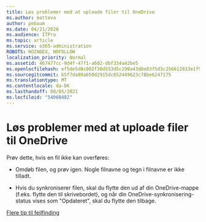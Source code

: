 ```yaml
---
title: Løs problemer med at uploade filer til OneDrive
ms.author: matteva
author: pebaum
ms.date: 04/21/2020
ms.audience: ITPro
ms.topic: article
ms.service: o365-administration
ROBOTS: NOINDEX, NOFOLLOW
localization_priority: Normal
ms.assetid: 467477cc-9d4f-47f1-a602-dbf334a42be5
ms.openlocfilehash: ef5de5d8c002f30d553d5c290a43d8e83f5d3c256612833e1f90ca65b6508e09
ms.sourcegitcommit: b5f7da89a650d2915dc652449623c78be6247175
ms.translationtype: MT
ms.contentlocale: da-DK
ms.lasthandoff: 08/05/2021
ms.locfileid: "54068482"
---
```

# <a name="fix-problems-uploading-files-to-onedrive"></a>Løs problemer med at uploade filer til OneDrive

Prøv dette, hvis en fil ikke kan overføres:
  
- Omdøb filen, og prøv igen. Nogle filnavne og tegn i filnavne er ikke tilladt. 
    
- Hvis du synkroniserer filen, skal du flytte den ud af din OneDrive-mappe (f.eks. flytte den til skrivebordet), og når din OneDrive-synkronisering-status vises som "Opdateret", skal du flytte den tilbage. 
    
[Flere tip til fejlfinding](https://go.microsoft.com/fwlink/?linkid=873155)
  

